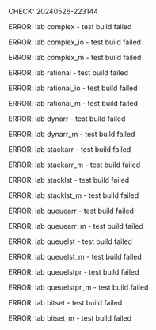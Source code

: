 CHECK: 20240526-223144
ERROR: lab complex - test build failed
ERROR: lab complex_io - test build failed
ERROR: lab complex_m - test build failed
ERROR: lab rational - test build failed
ERROR: lab rational_io - test build failed
ERROR: lab rational_m - test build failed
ERROR: lab dynarr - test build failed
ERROR: lab dynarr_m - test build failed
ERROR: lab stackarr - test build failed
ERROR: lab stackarr_m - test build failed
ERROR: lab stacklst - test build failed
ERROR: lab stacklst_m - test build failed
ERROR: lab queuearr - test build failed
ERROR: lab queuearr_m - test build failed
ERROR: lab queuelst - test build failed
ERROR: lab queuelst_m - test build failed
ERROR: lab queuelstpr - test build failed
ERROR: lab queuelstpr_m - test build failed
ERROR: lab bitset - test build failed
ERROR: lab bitset_m - test build failed
